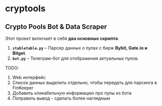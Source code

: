 # cryptools

## Crypto Pools Bot & Data Scraper

Этот проект включает в себя **два основных скрипта**:

1. **`stabletable.py`** – Парсер данных о пулах с бирж **Bybit, Gate.io и Bitget**.
2. **`bot.py`** – Телеграм-бот для отображения актуальных пулов.

TODO:
1. Web интерфейс
2. Список данных выделить отдельно, чтобы передать для парсинга в FinKeeper
3. Добавить кликабельную информацию про пулы из бота
4. Поправить вывод - сделать более наглядным
